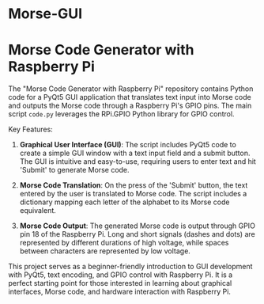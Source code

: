 # Morse-GUI
# Morse Code Generator with Raspberry Pi

The "Morse Code Generator with Raspberry Pi" repository contains Python code for a PyQt5 GUI application that translates text input into Morse code and outputs the Morse code through a Raspberry Pi's GPIO pins. The main script `code.py` leverages the RPi.GPIO Python library for GPIO control.

Key Features:

1. **Graphical User Interface (GUI)**: The script includes PyQt5 code to create a simple GUI window with a text input field and a submit button. The GUI is intuitive and easy-to-use, requiring users to enter text and hit 'Submit' to generate Morse code.

2. **Morse Code Translation**: On the press of the 'Submit' button, the text entered by the user is translated to Morse code. The script includes a dictionary mapping each letter of the alphabet to its Morse code equivalent.

3. **Morse Code Output**: The generated Morse code is output through GPIO pin 18 of the Raspberry Pi. Long and short signals (dashes and dots) are represented by different durations of high voltage, while spaces between characters are represented by low voltage.

This project serves as a beginner-friendly introduction to GUI development with PyQt5, text encoding, and GPIO control with Raspberry Pi. It is a perfect starting point for those interested in learning about graphical interfaces, Morse code, and hardware interaction with Raspberry Pi.
